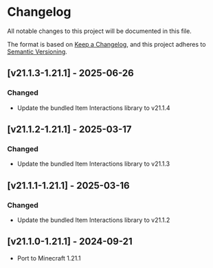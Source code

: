 # Changelog
All notable changes to this project will be documented in this file.

The format is based on [Keep a Changelog](https://keepachangelog.com/en/1.0.0/),
and this project adheres to [Semantic Versioning](https://semver.org/spec/v2.0.0.html).

## [v21.1.3-1.21.1] - 2025-06-26
### Changed
- Update the bundled Item Interactions library to v21.1.4

## [v21.1.2-1.21.1] - 2025-03-17
### Changed
- Update the bundled Item Interactions library to v21.1.3

## [v21.1.1-1.21.1] - 2025-03-16
### Changed
- Update the bundled Item Interactions library to v21.1.2

## [v21.1.0-1.21.1] - 2024-09-21
- Port to Minecraft 1.21.1
